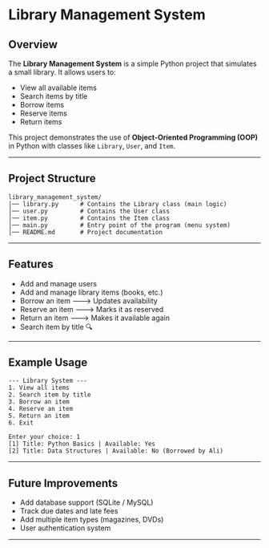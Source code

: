 # Library Management System

## Overview

The **Library Management System** is a simple Python project that simulates a small library.
It allows users to:

* View all available items
* Search items by title
* Borrow items
* Reserve items
* Return items

This project demonstrates the use of **Object-Oriented Programming (OOP)** in Python with classes like `Library`, `User`, and `Item`.

---

## Project Structure

```
library_management_system/
│── library.py      # Contains the Library class (main logic)
│── user.py         # Contains the User class
│── item.py         # Contains the Item class
│── main.py         # Entry point of the program (menu system)
│── README.md       # Project documentation
```

---

## Features

* Add and manage users 
* Add and manage library items (books, etc.) 
* Borrow an item ---> Updates availability
* Reserve an item ---> Marks it as reserved
* Return an item ---> Makes it available again
* Search item by title 🔍

---

## Example Usage

```
--- Library System ---
1. View all items
2. Search item by title
3. Borrow an item
4. Reserve an item
5. Return an item
6. Exit

Enter your choice: 1
[1] Title: Python Basics | Available: Yes
[2] Title: Data Structures | Available: No (Borrowed by Ali)
```

---

## Future Improvements

* Add database support (SQLite / MySQL)
* Track due dates and late fees
* Add multiple item types (magazines, DVDs)
* User authentication system

---
